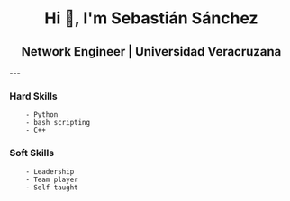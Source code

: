 <h1 align="center">Hi 👋, I'm Sebastián Sánchez</h1>
<h2 align="center">Network Engineer | Universidad Veracruzana</h2> 
---

### Hard Skills
        - Python
        - bash scripting
        - C++
### Soft Skills
        - Leadership
        - Team player
        - Self taught
